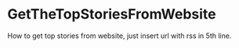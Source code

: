# GetTheTopStoriesFromWebsite
How to get top stories from website, just insert url with rss in 5th line.
